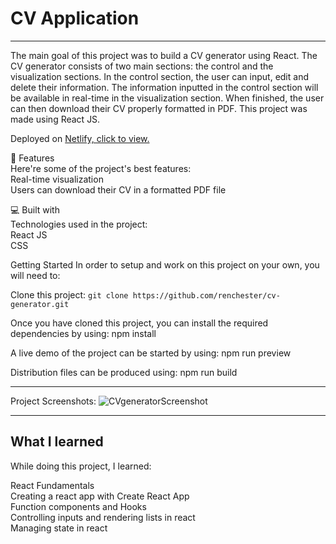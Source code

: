 # CV Application

-  -  -  -  -  -  -  -  -  -  -  -  -  -  -  -  -  -

The main goal of this project was to build a CV generator using React. The CV generator consists of two main sections: the control and the visualization sections. In the control section, the user can input, edit and delete their information. The information inputted in the control section will be available in real-time in the visualization section. When finished, the user can then download their CV properly formatted in PDF. This project was made using React JS.

Deployed on [Netlify, click to view.]([url](https://cv-form-kovalevskyi.netlify.app/))


🧐 Features<br/>
Here're some of the project's best features:<br/>
Real-time visualization<br/>
Users can download their CV in a formatted PDF file<br/>

💻 Built with<br/>
Technologies used in the project:<br/>
React JS<br/>
CSS<br/>



Getting Started
In order to setup and work on this project on your own, you will need to:

Clone this project:
`git clone https://github.com/renchester/cv-generator.git`

Once you have cloned this project, you can install the required dependencies by using:
npm install

A live demo of the project can be started by using:
npm run preview

Distribution files can be produced using:
npm run build

-  -  -  

Project Screenshots:
![CVgeneratorScreenshot](https://github.com/user-attachments/assets/c2be7a78-7a6a-45e6-ab4c-7bb7b0970e6b)

 -  -  -

## What I learned
While doing this project, I learned:

React Fundamentals<br/>
Creating a react app with Create React App<br/>
Function components and Hooks<br/>
Controlling inputs and rendering lists in react<br/>
Managing state in react<br/>
